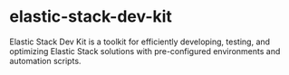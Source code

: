 # elastic-stack-dev-kit
Elastic Stack Dev Kit is a toolkit for efficiently developing, testing, and optimizing Elastic Stack solutions with pre-configured environments and automation scripts.
